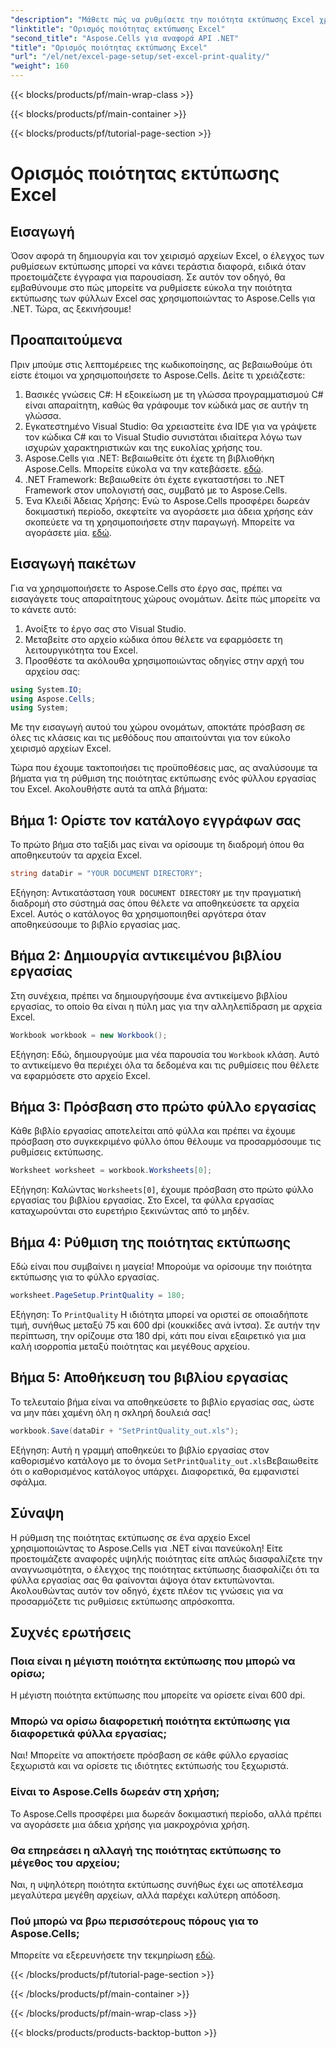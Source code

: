 ```yaml
---
"description": "Μάθετε πώς να ρυθμίσετε την ποιότητα εκτύπωσης Excel χρησιμοποιώντας το Aspose.Cells για .NET με τον αναλυτικό μας οδηγό. Απλές τεχνικές κωδικοποίησης για καλύτερα αποτελέσματα εκτύπωσης."
"linktitle": "Ορισμός ποιότητας εκτύπωσης Excel"
"second_title": "Aspose.Cells για αναφορά API .NET"
"title": "Ορισμός ποιότητας εκτύπωσης Excel"
"url": "/el/net/excel-page-setup/set-excel-print-quality/"
"weight": 160
---
```


{{< blocks/products/pf/main-wrap-class >}}

{{< blocks/products/pf/main-container >}}

{{< blocks/products/pf/tutorial-page-section >}}

# Ορισμός ποιότητας εκτύπωσης Excel

## Εισαγωγή

Όσον αφορά τη δημιουργία και τον χειρισμό αρχείων Excel, ο έλεγχος των ρυθμίσεων εκτύπωσης μπορεί να κάνει τεράστια διαφορά, ειδικά όταν προετοιμάζετε έγγραφα για παρουσίαση. Σε αυτόν τον οδηγό, θα εμβαθύνουμε στο πώς μπορείτε να ρυθμίσετε εύκολα την ποιότητα εκτύπωσης των φύλλων Excel σας χρησιμοποιώντας το Aspose.Cells για .NET. Τώρα, ας ξεκινήσουμε!

## Προαπαιτούμενα

Πριν μπούμε στις λεπτομέρειες της κωδικοποίησης, ας βεβαιωθούμε ότι είστε έτοιμοι να χρησιμοποιήσετε το Aspose.Cells. Δείτε τι χρειάζεστε:

1. Βασικές γνώσεις C#: Η εξοικείωση με τη γλώσσα προγραμματισμού C# είναι απαραίτητη, καθώς θα γράφουμε τον κώδικά μας σε αυτήν τη γλώσσα.
2. Εγκατεστημένο Visual Studio: Θα χρειαστείτε ένα IDE για να γράψετε τον κώδικα C# και το Visual Studio συνιστάται ιδιαίτερα λόγω των ισχυρών χαρακτηριστικών και της ευκολίας χρήσης του.
3. Aspose.Cells για .NET: Βεβαιωθείτε ότι έχετε τη βιβλιοθήκη Aspose.Cells. Μπορείτε εύκολα να την κατεβάσετε. [εδώ](https://releases.aspose.com/cells/net/).
4. .NET Framework: Βεβαιωθείτε ότι έχετε εγκαταστήσει το .NET Framework στον υπολογιστή σας, συμβατό με το Aspose.Cells.
5. Ένα Κλειδί Άδειας Χρήσης: Ενώ το Aspose.Cells προσφέρει δωρεάν δοκιμαστική περίοδο, σκεφτείτε να αγοράσετε μια άδεια χρήσης εάν σκοπεύετε να τη χρησιμοποιήσετε στην παραγωγή. Μπορείτε να αγοράσετε μία. [εδώ](https://purchase.aspose.com/buy).

## Εισαγωγή πακέτων

Για να χρησιμοποιήσετε το Aspose.Cells στο έργο σας, πρέπει να εισαγάγετε τους απαραίτητους χώρους ονομάτων. Δείτε πώς μπορείτε να το κάνετε αυτό:

1. Ανοίξτε το έργο σας στο Visual Studio.
2. Μεταβείτε στο αρχείο κώδικα όπου θέλετε να εφαρμόσετε τη λειτουργικότητα του Excel.
3. Προσθέστε τα ακόλουθα χρησιμοποιώντας οδηγίες στην αρχή του αρχείου σας:

```csharp
using System.IO;
using Aspose.Cells;
using System;
```

Με την εισαγωγή αυτού του χώρου ονομάτων, αποκτάτε πρόσβαση σε όλες τις κλάσεις και τις μεθόδους που απαιτούνται για τον εύκολο χειρισμό αρχείων Excel.

Τώρα που έχουμε τακτοποιήσει τις προϋποθέσεις μας, ας αναλύσουμε τα βήματα για τη ρύθμιση της ποιότητας εκτύπωσης ενός φύλλου εργασίας του Excel. Ακολουθήστε αυτά τα απλά βήματα:

## Βήμα 1: Ορίστε τον κατάλογο εγγράφων σας

Το πρώτο βήμα στο ταξίδι μας είναι να ορίσουμε τη διαδρομή όπου θα αποθηκευτούν τα αρχεία Excel. 

```csharp
string dataDir = "YOUR DOCUMENT DIRECTORY";
```

Εξήγηση: Αντικατάσταση `YOUR DOCUMENT DIRECTORY` με την πραγματική διαδρομή στο σύστημά σας όπου θέλετε να αποθηκεύσετε τα αρχεία Excel. Αυτός ο κατάλογος θα χρησιμοποιηθεί αργότερα όταν αποθηκεύσουμε το βιβλίο εργασίας μας.

## Βήμα 2: Δημιουργία αντικειμένου βιβλίου εργασίας

Στη συνέχεια, πρέπει να δημιουργήσουμε ένα αντικείμενο βιβλίου εργασίας, το οποίο θα είναι η πύλη μας για την αλληλεπίδραση με αρχεία Excel.

```csharp
Workbook workbook = new Workbook();
```

Εξήγηση: Εδώ, δημιουργούμε μια νέα παρουσία του `Workbook` κλάση. Αυτό το αντικείμενο θα περιέχει όλα τα δεδομένα και τις ρυθμίσεις που θέλετε να εφαρμόσετε στο αρχείο Excel.

## Βήμα 3: Πρόσβαση στο πρώτο φύλλο εργασίας

Κάθε βιβλίο εργασίας αποτελείται από φύλλα και πρέπει να έχουμε πρόσβαση στο συγκεκριμένο φύλλο όπου θέλουμε να προσαρμόσουμε τις ρυθμίσεις εκτύπωσης.

```csharp
Worksheet worksheet = workbook.Worksheets[0];
```

Εξήγηση: Καλώντας `Worksheets[0]`, έχουμε πρόσβαση στο πρώτο φύλλο εργασίας του βιβλίου εργασίας. Στο Excel, τα φύλλα εργασίας καταχωρούνται στο ευρετήριο ξεκινώντας από το μηδέν.

## Βήμα 4: Ρύθμιση της ποιότητας εκτύπωσης

Εδώ είναι που συμβαίνει η μαγεία! Μπορούμε να ορίσουμε την ποιότητα εκτύπωσης για το φύλλο εργασίας.

```csharp
worksheet.PageSetup.PrintQuality = 180;
```

Εξήγηση: Το `PrintQuality` Η ιδιότητα μπορεί να οριστεί σε οποιαδήποτε τιμή, συνήθως μεταξύ 75 και 600 dpi (κουκκίδες ανά ίντσα). Σε αυτήν την περίπτωση, την ορίζουμε στα 180 dpi, κάτι που είναι εξαιρετικό για μια καλή ισορροπία μεταξύ ποιότητας και μεγέθους αρχείου.

## Βήμα 5: Αποθήκευση του βιβλίου εργασίας

Το τελευταίο βήμα είναι να αποθηκεύσετε το βιβλίο εργασίας σας, ώστε να μην πάει χαμένη όλη η σκληρή δουλειά σας!

```csharp
workbook.Save(dataDir + "SetPrintQuality_out.xls");
```

Εξήγηση: Αυτή η γραμμή αποθηκεύει το βιβλίο εργασίας στον καθορισμένο κατάλογο με το όνομα `SetPrintQuality_out.xls`Βεβαιωθείτε ότι ο καθορισμένος κατάλογος υπάρχει. Διαφορετικά, θα εμφανιστεί σφάλμα.

## Σύναψη

Η ρύθμιση της ποιότητας εκτύπωσης σε ένα αρχείο Excel χρησιμοποιώντας το Aspose.Cells για .NET είναι πανεύκολη! Είτε προετοιμάζετε αναφορές υψηλής ποιότητας είτε απλώς διασφαλίζετε την αναγνωσιμότητα, ο έλεγχος της ποιότητας εκτύπωσης διασφαλίζει ότι τα φύλλα εργασίας σας θα φαίνονται άψογα όταν εκτυπώνονται. Ακολουθώντας αυτόν τον οδηγό, έχετε πλέον τις γνώσεις για να προσαρμόζετε τις ρυθμίσεις εκτύπωσης απρόσκοπτα.

## Συχνές ερωτήσεις

### Ποια είναι η μέγιστη ποιότητα εκτύπωσης που μπορώ να ορίσω;  
Η μέγιστη ποιότητα εκτύπωσης που μπορείτε να ορίσετε είναι 600 dpi.

### Μπορώ να ορίσω διαφορετική ποιότητα εκτύπωσης για διαφορετικά φύλλα εργασίας;  
Ναι! Μπορείτε να αποκτήσετε πρόσβαση σε κάθε φύλλο εργασίας ξεχωριστά και να ορίσετε τις ιδιότητες εκτύπωσής του ξεχωριστά.

### Είναι το Aspose.Cells δωρεάν στη χρήση;  
Το Aspose.Cells προσφέρει μια δωρεάν δοκιμαστική περίοδο, αλλά πρέπει να αγοράσετε μια άδεια χρήσης για μακροχρόνια χρήση.

### Θα επηρεάσει η αλλαγή της ποιότητας εκτύπωσης το μέγεθος του αρχείου;  
Ναι, η υψηλότερη ποιότητα εκτύπωσης συνήθως έχει ως αποτέλεσμα μεγαλύτερα μεγέθη αρχείων, αλλά παρέχει καλύτερη απόδοση.

### Πού μπορώ να βρω περισσότερους πόρους για το Aspose.Cells;  
Μπορείτε να εξερευνήσετε την τεκμηρίωση [εδώ](https://reference.aspose.com/cells/net/).

{{< /blocks/products/pf/tutorial-page-section >}}

{{< /blocks/products/pf/main-container >}}

{{< /blocks/products/pf/main-wrap-class >}}

{{< blocks/products/products-backtop-button >}}